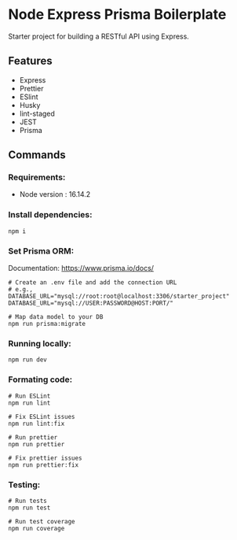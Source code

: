 # Node Express Prisma Boilerplate

Starter project for building a RESTful API using Express.

## Features

- Express
- Prettier
- ESlint
- Husky
- lint-staged
- JEST
- Prisma

## Commands
### Requirements:
- Node version : 16.14.2

### Install dependencies:
```
npm i
```

### Set Prisma ORM:
Documentation: https://www.prisma.io/docs/

```
# Create an .env file and add the connection URL 
# e.g., DATABASE_URL="mysql://root:root@localhost:3306/starter_project"
DATABASE_URL="mysql://USER:PASSWORD@HOST:PORT/"
```
```
# Map data model to your DB
npm run prisma:migrate
```

### Running locally:
```
npm run dev
```

### Formating code:
```
# Run ESLint
npm run lint

# Fix ESLint issues
npm run lint:fix

# Run prettier
npm run prettier

# Fix prettier issues
npm run prettier:fix
```

### Testing:
```
# Run tests
npm run test

# Run test coverage
npm run coverage
```

